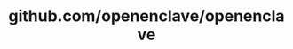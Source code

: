 ---
layout: post
title: github.com/openenclave/openenclave
categories: link
tags: [انگلیسی, برنامه‌نویسی]
---